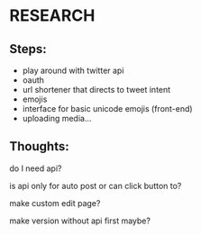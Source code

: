 # RESEARCH

## Steps:
 * play around with twitter api
 * oauth
 * url shortener that directs to tweet intent
 * emojis
 * interface for basic unicode emojis (front-end)
 * uploading media...

## Thoughts:
do I need api?

is api only for auto post or can click button to?

make custom edit page?

make version without api first maybe?
